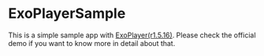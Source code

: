 # ExoPlayerSample
This is a simple sample app with [ExoPlayer(r1.5.16)](https://github.com/google/ExoPlayer).
Please check the official demo if you want to know more in detail about that.
